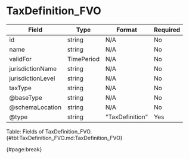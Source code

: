 <!--
    ATTENTION: This file was generated via gradle!
               Do NOT manually edit this file! Any such changes will be overwritten!
-->

# TaxDefinition_FVO

| Field | Type | Format | Required |
| ------- | ------- | ------- | --- |
| id | string | N/A | No |
| name | string | N/A | No |
| validFor | TimePeriod | N/A | No |
| jurisdictionName | string | N/A | No |
| jurisdictionLevel | string | N/A | No |
| taxType | string | N/A | No |
| @baseType | string | N/A | No |
| @schemaLocation | string | N/A | No |
| @type | string | "TaxDefinition" | Yes |

Table: Fields of TaxDefinition_FVO. {#tbl:TaxDefinition_FVO.md:TaxDefinition_FVO}

{#page:break}
